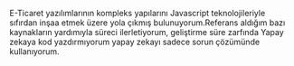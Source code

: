 E-Ticaret yazılımlarının kompleks yapılarını Javascript teknolojileriyle sıfırdan inşaa etmek üzere yola çıkmış bulunuyorum.Referans aldığım bazı kaynakların yardımıyla süreci ilerletiyorum, geliştirme süre zarfında Yapay zekaya kod yazdırmıyorum yapay zekayı sadece sorun çözümünde kullanıyorum.

